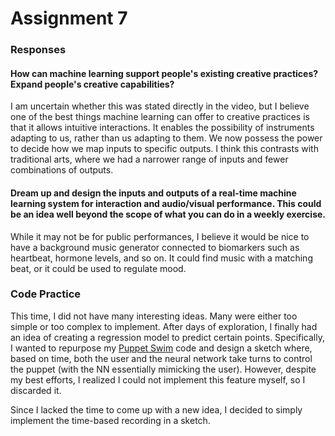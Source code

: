 # Assignment 7

### Responses

#### How can machine learning support people's existing creative practices? Expand people's creative capabilities?

I am uncertain whether this was stated directly in the video, but I believe one of the best things machine learning can offer to creative practices is that it allows intuitive interactions. It enables the possibility of instruments adapting to us, rather than us adapting to them. We now possess the power to decide how we map inputs to specific outputs. I think this contrasts with traditional arts, where we had a narrower range of inputs and fewer combinations of outputs.

#### Dream up and design the inputs and outputs of a real-time machine learning system for interaction and audio/visual performance. This could be an idea well beyond the scope of what you can do in a weekly exercise.

While it may not be for public performances, I believe it would be nice to have a background music generator connected to biomarkers such as heartbeat, hormone levels, and so on. It could find music with a matching beat, or it could be used to regulate mood.


### Code Practice

This time, I did not have many interesting ideas. Many were either too simple or too complex to implement. After days of exploration, I finally had an idea of creating a regression model to predict certain points. Specifically, I wanted to repurpose my [Puppet Swim](https://editor.p5js.org/ob2sd/sketches/GoGZL0eJh) code and design a sketch where, based on time, both the user and the neural network take turns to control the puppet (with the NN essentially mimicking the user). However, despite my best efforts, I realized I could not implement this feature myself, so I discarded it.

Since I lacked the time to come up with a new idea, I decided to simply implement the time-based recording in a sketch.
